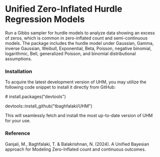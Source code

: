 # Unified Zero-Inflated Hurdle Regression Models
Run a Gibbs sampler for hurdle models to analyze data showing an excess of zeros, which is common in zero-inflated count and semi-continuous models. The package includes the hurdle model under Gaussian, Gamma, inverse Gaussian, Weibull, Exponential, Beta, Poisson, negative binomial, logarithmic, Bell, generalized Poisson, and binomial distributional assumptions.


### Installation
To acquire the latest development version of UHM, you may utilize the following code snippet to install it directly from GitHub:

 \# install.packages("devtools")
 
  devtools::install_github("tbaghfalaki/UHM")
  
This will seamlessly fetch and install the most up-to-date version of UHM for your use.

### Reference 
Ganjali, M., Baghfalaki, T. & Balakrishnan, N. (2024). A Unified Bayesian approach for Modeling Zero-Inflated count and continuous outcomes.
